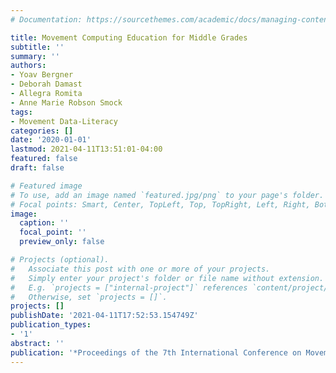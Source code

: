 ```yaml
---
# Documentation: https://sourcethemes.com/academic/docs/managing-content/

title: Movement Computing Education for Middle Grades
subtitle: ''
summary: ''
authors:
- Yoav Bergner
- Deborah Damast
- Allegra Romita
- Anne Marie Robson Smock
tags:
- Movement Data-Literacy
categories: []
date: '2020-01-01'
lastmod: 2021-04-11T13:51:01-04:00
featured: false
draft: false

# Featured image
# To use, add an image named `featured.jpg/png` to your page's folder.
# Focal points: Smart, Center, TopLeft, Top, TopRight, Left, Right, BottomLeft, Bottom, BottomRight.
image:
  caption: ''
  focal_point: ''
  preview_only: false

# Projects (optional).
#   Associate this post with one or more of your projects.
#   Simply enter your project's folder or file name without extension.
#   E.g. `projects = ["internal-project"]` references `content/project/deep-learning/index.md`.
#   Otherwise, set `projects = []`.
projects: []
publishDate: '2021-04-11T17:52:53.154749Z'
publication_types:
- '1'
abstract: ''
publication: '*Proceedings of the 7th International Conference on Movement and Computing*'
---
```

